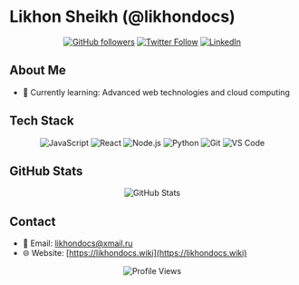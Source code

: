 # Likhon Sheikh (@likhondocs)

<div align="center">
  
[![GitHub followers](https://img.shields.io/github/followers/likhondocs?label=Follow&style=social)](https://github.com/likhondocs)
[![Twitter Follow](https://img.shields.io/twitter/follow/likhondocs?label=Follow&style=social)](https://twitter.com/likhondocs)
[![LinkedIn](https://img.shields.io/badge/-LinkedIn-blue?style=flat-square&logo=Linkedin&logoColor=white&link=https://www.linkedin.com/in/likhondocs/)](https://www.linkedin.com/in/likhondocs/)

</div>

## About Me

- 🌱 Currently learning: Advanced web technologies and cloud computing

## Tech Stack

<div align="center">

![JavaScript](https://img.shields.io/badge/-JavaScript-F7DF1E?style=flat-square&logo=javascript&logoColor=black)
![React](https://img.shields.io/badge/-React-61DAFB?style=flat-square&logo=react&logoColor=black)
![Node.js](https://img.shields.io/badge/-Node.js-339933?style=flat-square&logo=node.js&logoColor=white)
![Python](https://img.shields.io/badge/-Python-3776AB?style=flat-square&logo=python&logoColor=white)
![Git](https://img.shields.io/badge/-Git-F05032?style=flat-square&logo=git&logoColor=white)
![VS Code](https://img.shields.io/badge/-VS%20Code-007ACC?style=flat-square&logo=visual-studio-code&logoColor=white)

</div>

## GitHub Stats

<div align="center">
  <img src="https://github-readme-stats.vercel.app/api?username=likhondocs&show_icons=true&count_private=true&hide_border=true&theme=radical" alt="GitHub Stats" />
</div>

## Contact

- 📧 Email: likhondocs@xmail.ru
- 🌐 Website: [https://likhondocs.wiki](https://likhondocs.wiki)

<div align="center">
  <img src="https://komarev.com/ghpvc/?username=likhondocs&label=Profile%20Views&color=0e75b6&style=flat" alt="Profile Views" />
</div>
